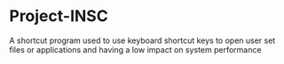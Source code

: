 # Project-INSC
A shortcut program used to use keyboard shortcut keys to open user set files or applications and having a low impact on system performance
